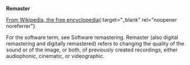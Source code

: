<!-- markdownlint-disable MD041-->
**Remaster**<br>

[From Wikipedia, the free encyclopedia](https://en.wikipedia.org/wiki/Remaster){:target="_blank" rel="noopener noreferrer"}

For the software term, see Software remastering.
Remaster (also digital remastering and digitally remastered) refers to changing the quality of the sound or of the image, or both, of previously created recordings, either audiophonic, cinematic, or videographic.
<!-- markdownlint-enable MD041-->
